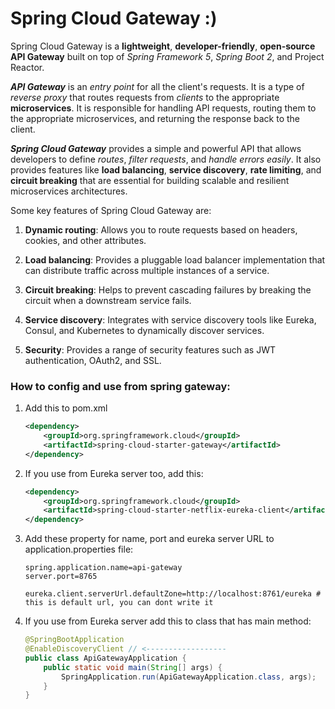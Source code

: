 # Spring Cloud Gateway :)

Spring Cloud Gateway is a **lightweight**, **developer-friendly**, **open-source API Gateway**
built on top of *Spring Framework 5*, *Spring Boot 2*, and Project Reactor.

***API Gateway*** is an *entry point* for all the client's requests. It is a type of *reverse proxy* that routes
requests from
*clients* to the appropriate **microservices**. It is responsible for handling API requests, routing them to the
appropriate
microservices, and returning the response back to the client.

***Spring Cloud Gateway*** provides a simple and powerful API that allows developers to define *routes*, *filter
requests*, and
*handle errors easily*. It also provides features like **load balancing**, **service discovery**, **rate limiting**, and
**circuit
breaking** that are essential for building scalable and resilient microservices architectures.

Some key features of Spring Cloud Gateway are:

1. **Dynamic routing**: Allows you to route requests based on headers, cookies, and other attributes.

2. **Load balancing**: Provides a pluggable load balancer implementation that can distribute traffic across multiple
   instances
   of a service.

3. **Circuit breaking**: Helps to prevent cascading failures by breaking the circuit when a downstream service fails.

4. **Service discovery**: Integrates with service discovery tools like Eureka, Consul, and Kubernetes to dynamically
   discover
   services.

5. **Security**: Provides a range of security features such as JWT authentication, OAuth2, and SSL.

### How to config and use from spring gateway:

1. Add this to pom.xml
   ```xml
   <dependency>
       <groupId>org.springframework.cloud</groupId>
       <artifactId>spring-cloud-starter-gateway</artifactId>
   </dependency>
   ```
2. If you use from Eureka server too, add this:
   ```xml
   <dependency>
       <groupId>org.springframework.cloud</groupId>
       <artifactId>spring-cloud-starter-netflix-eureka-client</artifactId>
   </dependency>
   ```
3. Add these property for name, port and eureka server URL to application.properties file:
   ```properties
   spring.application.name=api-gateway
   server.port=8765
   
   eureka.client.serverUrl.defaultZone=http://localhost:8761/eureka # this is default url, you can dont write it
   ```
4. If you use from Eureka server add this to class that has main method:
   ```java
   @SpringBootApplication
   @EnableDiscoveryClient // <------------------
   public class ApiGatewayApplication {
       public static void main(String[] args) {
           SpringApplication.run(ApiGatewayApplication.class, args);
       }
   }
   ```



